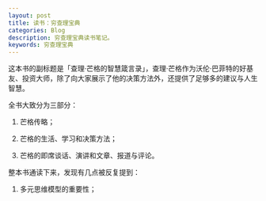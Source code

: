 ```yaml
---
layout: post
title: 读书：穷查理宝典
categories: Blog
description: 穷查理宝典读书笔记。
keywords: 穷查理宝典
---
```


这本书的副标题是「查理·芒格的智慧箴言录」，查理·芒格作为沃伦·巴菲特的好基友、投资大师，除了向大家展示了他的决策方法外，还提供了足够多的建议与人生智慧。

全书大致分为三部分：

1. 芒格传略；

2. 芒格的生活、学习和决策方法；

3. 芒格的即席谈话、演讲和文章、报道与评论。

整本书通读下来，发现有几点被反复提到：

1. 多元思维模型的重要性；

